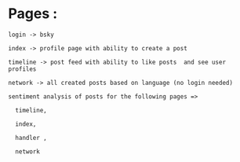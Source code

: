  # Pages : 
    login -> bsky  
    
    index -> profile page with ability to create a post   
    
    timeline -> post feed with ability to like posts  and see user profiles
    
    network -> all created posts based on language (no login needed)  

    sentiment analysis of posts for the following pages => 

      timeline, 
      
      index, 
      
      handler , 
      
      network

